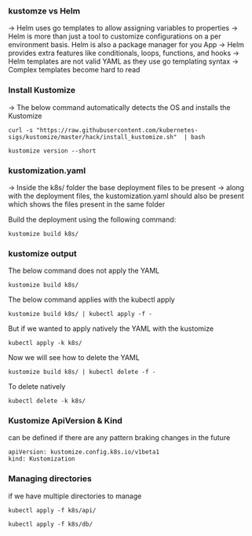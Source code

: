 ### kustomze vs Helm

-> Helm uses go templates to allow assigning variables to properties
-> Helm is more than just a tool to customize configurations on a per environment basis. Helm is also a package manager for you App
-> Helm provides extra features like conditionals, loops, functions, and hooks
-> Helm templates are not valid YAML as they use go templating syntax
-> Complex templates become hard to read

### Install Kustomize

-> The below command automatically detects the OS and installs the Kustomize

```
curl -s "https://raw.githubusercontent.com/kubernetes-sigs/kustomize/master/hack/install_kustomize.sh"  | bash

kustomize version --short
```

### kustomization.yaml

-> Inside the k8s/ folder the base deployment files to be present
-> along with the deployment files, the kustomization.yaml should also be present which shows the files present in the same folder

Build the deployment using the following command:

```
kustomize build k8s/
```

### kustomize output

The below command does not apply the YAML

```
kustomize build k8s/
```

The below command applies with the kubectl apply

```
kustomize build k8s/ | kubectl apply -f -
```

But if we wanted to apply natively the YAML with the kustomize

```
kubectl apply -k k8s/
```

Now we will see how to delete the YAML

```
kustomize build k8s/ | kubectl delete -f -
```

To delete natively

```
kubectl delete -k k8s/
```

### Kustomize ApiVersion & Kind

can be defined if there are any pattern braking changes in the future

```
apiVersion: kustomize.config.k8s.io/v1beta1
kind: Kustomization
```

### Managing directories

if we have multiple directories to manage

```
kubectl apply -f k8s/api/

kubectl apply -f k8s/db/
```
